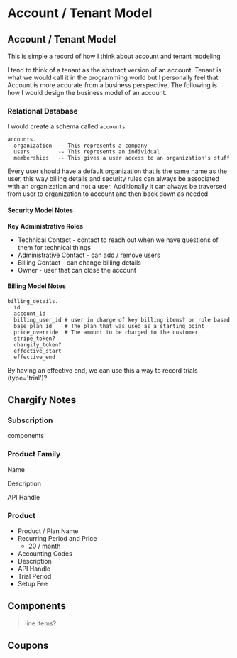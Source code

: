 # Account / Tenant Model

## Account / Tenant Model

This is simple a record of how I think about account and tenant modeling

I tend to think of a tenant as the abstract version of an account. Tenant is what we would call it in the programming world but I personally feel that Account is more accurate from a business perspective. The following is how I would design the business model of an account.

### Relational Database

I would create a schema called `accounts`

```text
accounts.
  organization  -- This represents a company  
  users         -- This represents an individual 
  memberships   -- This gives a user access to an organization's stuff
```

Every user should have a default organization that is the same name as the user, this way billing details and security rules can always be associated with an organization and not a user. Additionally it can always be traversed from user to organization to account and then back down as needed

#### Security Model Notes

**Key Administrative Roles**

* Technical Contact - contact to reach out when we have questions of them for technical things
* Administrative Contact - can add / remove users
* Billing Contact - can change billing details
* Owner - user that can close the account

#### Billing Model Notes

```text
billing_details.
  id
  account_id
  billing_user_id # user in charge of key billing items? or role based
  base_plan_id    # The plan that was used as a starting point 
  price_override  # The amount to be charged to the customer
  stripe_token?
  chargify_token?
  effective_start
  effective_end
```

By having an effective end, we can use this a way to record trials \(type='trial'\)?

## Chargify Notes

### Subscription

components

### Product Family

Name

Description

API Handle

### Product

* Product / Plan Name
* Recurring Period and Price
  * 20 / month
* Accounting Codes
* Description
* API Handle
* Trial Period
* Setup Fee

## Components

> line items?

## Coupons

